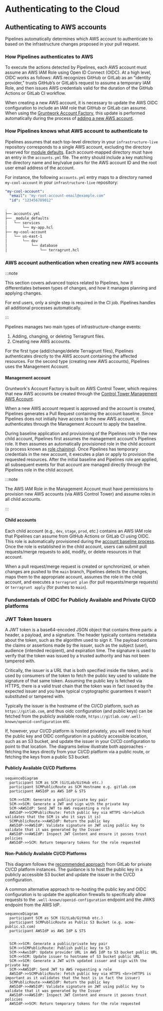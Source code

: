 # Authenticating to the Cloud

## Authenticating to AWS accounts

Pipelines automatically determines which AWS account to authenticate to based on the infrastructure changes proposed in your pull request.

### How Pipelines authenticates to AWS

To execute the actions detected by Pipelines, each AWS account must assume an AWS IAM Role using Open ID Connect (OIDC). At a high level, OIDC works as follows: AWS recognizes GitHub or GitLab as an "identity provider," trusts GitHub’s or GitLab’s request to assume a temporary IAM Role, and then issues AWS credentials valid for the duration of the GitHub Actions or GitLab CI workflow.

When creating a new AWS account, it is necessary to update the AWS OIDC configuration to include an IAM role that GitHub or GitLab can assume. When using the [Gruntwork Account Factory](/2.0/docs/accountfactory/architecture), this update is performed automatically during the process of [adding a new AWS account](/2.0/docs/accountfactory/guides/vend-aws-account).

### How Pipelines knows what AWS account to authenticate to

Pipelines assumes that each top-level directory in your `infrastructure-live` repository corresponds to a single AWS account, excluding the directory reserved for [module defaults](/2.0/docs/library/concepts/module-defaults). Each account-mapped directory must have an entry in the `accounts.yml` file. The entry should include a key matching the directory name and key/value pairs for the AWS account ID and the root user email address of the account.

For instance, the following `accounts.yml` entry maps to a directory named `my-cool-account` in your `infrastructure-live` repository:

```yml title=accounts.yml
"my-cool-account":
  "email": "my-root-account-email@example.com"
  "id": "123456789012"
```

```bash title="Infrastructure Live"
.
├── accounts.yml
├── _module_defaults
│   └── services
│       └── my-app.hcl
├── my-cool-account
│   └── us-east-1
│       └── dev
│           └── database
│               └── terragrunt.hcl
```

### AWS account authentication when creating new AWS accounts

:::note

This section covers advanced topics related to Pipelines, how it differentiates between types of changes, and how it manages planning and applying changes.

For end users, only a single step is required in the CI job. Pipelines handles all additional processes automatically.

:::

Pipelines manages two main types of infrastructure-change events:

1. Adding, changing, or deleting Terragrunt files.
2. Creating new AWS accounts.

For the first type (add/change/delete Terragrunt files), Pipelines authenticates directly to the AWS account containing the affected resources. For the second type (creating new AWS accounts), Pipelines uses the Management Account.

#### Management account

Gruntwork's Account Factory is built on AWS Control Tower, which requires that new AWS accounts be created through the [Control Tower Management AWS Account](https://docs.aws.amazon.com/controltower/latest/userguide/how-control-tower-works.html#what-is-mgmt).

When a new AWS account request is approved and the account is created, Pipelines generates a Pull Request containing the account baseline. Since Pipelines does not initially have access to the new AWS account, it authenticates through the Management Account to apply the baseline.

During baseline application and provisioning of the Pipelines role in the new child account, Pipelines first assumes the management account's Pipelines role. It then assumes an automatically provisioned role in the child account (a process known as [role chaining](https://docs.aws.amazon.com/IAM/latest/UserGuide/id_roles_terms-and-concepts.html)). Once Pipelines has temporary credentials in the new account, it executes a plan or apply to provision the requested resources. After the initial baseline and Pipelines role are applied, all subsequent events for that account are managed directly through the Pipelines role in the child account.

:::note

The AWS IAM Role in the Management Account must have permissions to provision new AWS accounts (via AWS Control Tower) and assume roles in all child accounts.

:::

#### Child accounts

Each child account (e.g., `dev`, `stage`, `prod`, etc.) contains an AWS IAM role that Pipelines can assume from GitHub Actions or GitLab CI using OIDC. This role is automatically provisioned during the [account baseline process](/2.0/docs/accountfactory/guides/vend-aws-account). Once the role is established in the child account, users can submit pull requests/merge requests to add, modify, or delete resources in that account.

When a pull request/merge request is created or synchronized, or when changes are pushed to the `main` branch, Pipelines detects the changes, maps them to the appropriate account, assumes the role in the child account, and executes a `terragrunt plan` (for pull requests/merge requests) or `terragrunt apply` (for pushes to `main`).

### Fundamentals of OIDC for Publicly Available and Private CI/CD platforms

### JWT Token Issuers
A JWT token is a base64-encoded JSON object that contains three parts: a header, a payload, and a signature. The header typically contains metadata about the token, such as the algorithm used to sign it. The payload contains the claims or assertions made by the issuer, such as the subject (user), audience (intended recipient), and expiration time. The signature is used to verify that the token was issued by a trusted authority and has not been tampered with.

Critically, the issuer is a URL that is both specified inside the token, and is used by consumers of the token to fetch the public key used to validate the signature of that same token. Assuming the public key is fetched via HTTPS, there is a valid trust chain that the token was in fact issued by the expected issuer and you have typical cryptographic guarantees it wasn't substituted or tampered with.

Typically the issuer is the hostname of the CI/CD platform, such as `https://gitlab.com`, and thus oidc configuration (and public keys) can be fetched from the publicly available route, `https://gitlab.com/.well-known/openid-configuration` etc.

If, however, your CI/CD platform is hosted privately, you will need to host the public key and OIDC configuration in a publicly accessible location, such as an S3 bucket, and update the issuer in your CI/CD configuration to point to that location.  The diagrams below illustrate both approaches - fetching the keys directly from your CI/CD platform via a public route, or fetching the keys from a public S3 bucket.


#### Publicly Available CI/CD Platforms
```mermaid
sequenceDiagram
  participant SCM as SCM (GitLab/GitHub etc.)
  participant SCMPublicRoute as SCM Hostname e.g. gitlab.com
  participant AWSIdP as AWS IdP & STS

  SCM->>SCM: Generate a public/private key pair
  SCM->>SCM: Generate a JWT and sign with the private key
  SCM->AWSIdP: Send JWT to AWS requesting a role
  AWSIdP->>SCMPublicRoute: Fetch public key via HTTPS <br>(which validates that the SCM is who it says it is)
  SCMPublicRoute->>AWSIdP: Return the public key
  AWSIdP->>AWSIdP: Validate signature on JWT using public key to validate that it was generated by the Issuer
  AWSIdP->>AWSIdP: Inspect JWT Content and ensure it passes trust policies
  AWSIdP->>SCM: Return temporary tokens for the role requested

```

#### Non-Publicly Available CI/CD Platforms

This diagram follows the [recommended approach](https://docs.gitlab.com/ci/cloud_services/aws/#configure-a-non-public-gitlab-instance) from GitLab for private CI/CD platform instances.  The guidance is to host the public key in a publicly accessible S3 bucket and update the issuer in the CI/CD configuration.

A common alternative approach to re-hosting the public key and OIDC configuration is to update the application firewalls to specifically allow requests to the `.well-known/openid-configuration` endpoint and the JWKS endpoint from the AWS IdP.

```mermaid
sequenceDiagram
  participant SCM as SCM (GitLab/GitHub etc.)
  participant SCMPublicRoute as Public S3 Bucket (e.g. acme-public.s3.com)
  participant AWSIdP as AWS IdP & STS


  SCM->>SCM: Generate a public/private key pair
  SCM->>SCMPublicRoute: Publish public key to S3
  SCM->>AwsIdP: Update provider URL in AWS IdP to S3 bucket public URL
  SCM->>SCM: Update issuer to hostname of S3 bucket public URL
  SCM->>SCM: Generate a JWT with updated issuer and sign with the private key
  SCM->>AWSIdP: Send JWT to AWS requesting a role
  AWSIdP->>SCMPublicRoute: Fetch public key via HTTPS <br>(HTTPS is important as it validates that the host is in fact the issuer)
  SCMPublicRoute->>AWSIdP: Return the public key
  AWSIdP->>AWSIdP: Validate signature on JWT using public key to validate that it was generated by the Issuer
  AWSIdP->>AWSIdP: Inspect JWT Content and ensure it passes trust policies
  AWSIdP->>SCM: Return temporary tokens for the role requested

```
